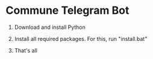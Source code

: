 # Commune Telegram Bot

1. Download and install Python

2. Install all required packages. For this, run "install.bat"

3. That's all
